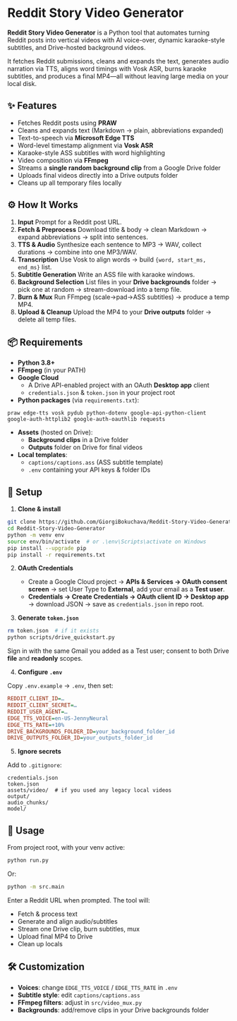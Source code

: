 # Reddit Story Video Generator

**Reddit Story Video Generator** is a Python tool that automates turning Reddit posts into vertical videos with AI voice-over, dynamic karaoke-style subtitles, and Drive-hosted background videos.

It fetches Reddit submissions, cleans and expands the text, generates audio narration via TTS, aligns word timings with Vosk ASR, burns karaoke subtitles, and produces a final MP4—all without leaving large media on your local disk.

## ✨ Features

* Fetches Reddit posts using **PRAW**
* Cleans and expands text (Markdown -> plain, abbreviations expanded)
* Text-to-speech via **Microsoft Edge TTS**
* Word-level timestamp alignment via **Vosk ASR**
* Karaoke-style ASS subtitles with word highlighting
* Video composition via **FFmpeg**
* Streams a **single random background clip** from a Google Drive folder
* Uploads final videos directly into a Drive outputs folder
* Cleans up all temporary files locally

## ⚙️ How It Works

1. **Input** Prompt for a Reddit post URL.
2. **Fetch & Preprocess** Download title & body -> clean Markdown -> expand abbreviations -> split into sentences.
3. **TTS & Audio** Synthesize each sentence to MP3 -> WAV, collect durations -> combine into one MP3/WAV.
4. **Transcription** Use Vosk to align words -> build `{word, start_ms, end_ms}` list.
5. **Subtitle Generation** Write an ASS file with karaoke windows.
6. **Background Selection** List files in your **Drive backgrounds** folder -> pick one at random -> stream-download into a temp file.
7. **Burn & Mux** Run FFmpeg (scale->pad->ASS subtitles) -> produce a temp MP4.
8. **Upload & Cleanup** Upload the MP4 to your **Drive outputs** folder -> delete all temp files.

## 📦 Requirements

* **Python 3.8+**
* **FFmpeg** (in your PATH)
* **Google Cloud**
   * A Drive API-enabled project with an OAuth **Desktop app** client
   * `credentials.json` & `token.json` in your project root
* **Python packages** (via `requirements.txt`):

```
praw edge-tts vosk pydub python-dotenv google-api-python-client google-auth-httplib2 google-auth-oauthlib requests
```

* **Assets** (hosted on Drive):
   * **Background clips** in a Drive folder
   * **Outputs** folder on Drive for final videos
* **Local templates**:
   * `captions/captions.ass` (ASS subtitle template)
   * `.env` containing your API keys & folder IDs

## 🔧 Setup

1. **Clone & install**

```bash
git clone https://github.com/GiorgiBokuchava/Reddit-Story-Video-Generator.git
cd Reddit-Story-Video-Generator
python -m venv env
source env/bin/activate  # or .\env\Scripts\activate on Windows
pip install --upgrade pip
pip install -r requirements.txt
```

2. **OAuth Credentials**
   * Create a Google Cloud project -> **APIs & Services -> OAuth consent screen** -> set User Type to **External**, add your email as a **Test user**.
   * **Credentials -> Create Credentials -> OAuth client ID -> Desktop app** -> download JSON -> save as `credentials.json` in repo root.

3. **Generate `token.json`**

```bash
rm token.json  # if it exists
python scripts/drive_quickstart.py
```

Sign in with the same Gmail you added as a Test user; consent to both Drive **file** and **readonly** scopes.

4. **Configure `.env`**

Copy `.env.example` -> `.env`, then set:

```ini
REDDIT_CLIENT_ID=…
REDDIT_CLIENT_SECRET=…
REDDIT_USER_AGENT=…
EDGE_TTS_VOICE=en-US-JennyNeural
EDGE_TTS_RATE=+10%
DRIVE_BACKGROUNDS_FOLDER_ID=your_background_folder_id
DRIVE_OUTPUTS_FOLDER_ID=your_outputs_folder_id
```

5. **Ignore secrets**

Add to `.gitignore`:

```
credentials.json
token.json
assets/video/  # if you used any legacy local videos
output/
audio_chunks/
model/
```

## 🚀 Usage

From project root, with your venv active:

```bash
python run.py
```

Or:

```bash
python -m src.main
```

Enter a Reddit URL when prompted. The tool will:
* Fetch & process text
* Generate and align audio/subtitles
* Stream one Drive clip, burn subtitles, mux
* Upload final MP4 to Drive
* Clean up locals

## 🛠️ Customization

* **Voices**: change `EDGE_TTS_VOICE` / `EDGE_TTS_RATE` in `.env`
* **Subtitle style**: edit `captions/captions.ass`
* **FFmpeg filters**: adjust in `src/video_mux.py`
* **Backgrounds**: add/remove clips in your Drive backgrounds folder
